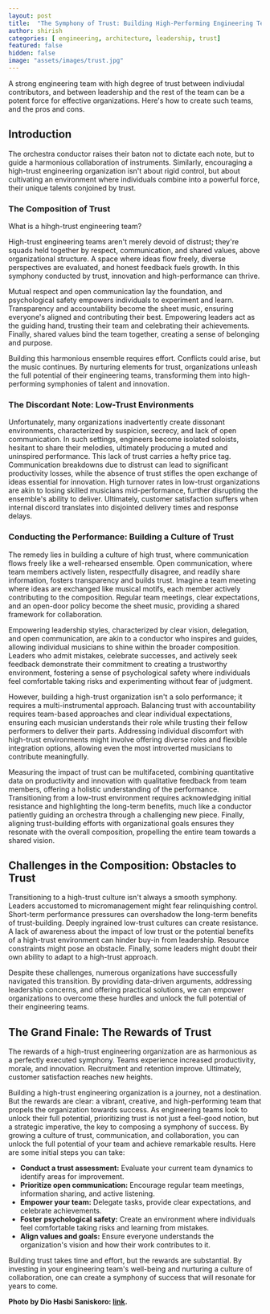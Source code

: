 ```yaml
---
layout: post
title:  "The Symphony of Trust: Building High-Performing Engineering Teams"
author: shirish
categories: [ engineering, architecture, leadership, trust]
featured: false
hidden: false
image: "assets/images/trust.jpg"
---
```


A strong engineering team with high degree of trust between indiviudal contributors, and between leadership and the rest of the team can be a potent force for effective organizations. Here's how to create such teams, and the pros and cons.

## Introduction

The orchestra conductor raises their baton not to dictate each note, but to guide a harmonious collaboration of instruments. Similarly, encouraging a high-trust engineering organization isn't about rigid control, but about cultivating an environment where individuals combine into a powerful force, their unique talents conjoined by trust.

### The Composition of Trust

What is a hihgh-trust engineering team?

High-trust engineering teams aren't merely devoid of distrust; they're squads held together by respect, communication, and shared values, above organizational structure. A space where ideas flow freely, diverse perspectives are evaluated, and honest feedback fuels growth. In this symphony conducted by trust, innovation and high-performance can thrive.

Mutual respect and open communication lay the foundation, and psychological safety empowers individuals to experiment and learn. Transparency and accountability become the sheet music, ensuring everyone's aligned and contributing their best. Empowering leaders act as the guiding hand, trusting their team and celebrating their achievements. Finally, shared values bind the team together, creating a sense of belonging and purpose.

Building this harmonious ensemble requires effort. Conflicts could arise, but the music continues. By nurturing elements for trust, organizations unleash the full potential of their engineering teams, transforming them into high-performing symphonies of talent and innovation.

### The Discordant Note: Low-Trust Environments

Unfortunately, many organizations inadvertently create dissonant environments, characterized by suspicion, secrecy, and lack of open communication. In such settings, engineers become isolated soloists, hesitant to share their melodies, ultimately producing a muted and uninspired performance. This lack of trust carries a hefty price tag. Communication breakdowns due to distrust can lead to significant productivity losses, while the absence of trust stifles the open exchange of ideas essential for innovation. High turnover rates in low-trust organizations are akin to losing skilled musicians mid-performance, further disrupting the ensemble's ability to deliver. Ultimately, customer satisfaction suffers when internal discord translates into disjointed delivery times and response delays. 

### Conducting the Performance: Building a Culture of Trust

The remedy lies in building a culture of high trust, where communication flows freely like a well-rehearsed ensemble. Open communication, where team members actively listen, respectfully disagree, and readily share information, fosters transparency and builds trust. Imagine a team meeting where ideas are exchanged like musical motifs, each member actively contributing to the composition. Regular team meetings, clear expectations, and an open-door policy become the sheet music, providing a shared framework for collaboration.

Empowering leadership styles, characterized by clear vision, delegation, and open communication, are akin to a conductor who inspires and guides, allowing individual musicians to shine within the broader composition. Leaders who admit mistakes, celebrate successes, and actively seek feedback demonstrate their commitment to creating a trustworthy environment, fostering a sense of psychological safety where individuals feel comfortable taking risks and experimenting without fear of judgment.

However, building a high-trust organization isn't a solo performance; it requires a multi-instrumental approach. Balancing trust with accountability requires team-based approaches and clear individual expectations, ensuring each musician understands their role while trusting their fellow performers to deliver their parts. Addressing individual discomfort with high-trust environments might involve offering diverse roles and flexible integration options, allowing even the most introverted musicians to contribute meaningfully.

Measuring the impact of trust can be multifaceted, combining quantitative data on productivity and innovation with qualitative feedback from team members, offering a holistic understanding of the performance. Transitioning from a low-trust environment requires acknowledging initial resistance and highlighting the long-term benefits, much like a conductor patiently guiding an orchestra through a challenging new piece. Finally, aligning trust-building efforts with organizational goals ensures they resonate with the overall composition, propelling the entire team towards a shared vision.

## Challenges in the Composition: Obstacles to Trust

Transitioning to a high-trust culture isn't always a smooth symphony. Leaders accustomed to micromanagement might fear relinquishing control. Short-term performance pressures can overshadow the long-term benefits of trust-building. Deeply ingrained low-trust cultures can create resistance. A lack of awareness about the impact of low trust or the potential benefits of a high-trust environment can hinder buy-in from leadership. Resource constraints might pose an obstacle. Finally, some leaders might doubt their own ability to adapt to a high-trust approach.

Despite these challenges, numerous organizations have successfully navigated this transition. By providing data-driven arguments, addressing leadership concerns, and offering practical solutions, we can empower organizations to overcome these hurdles and unlock the full potential of their engineering teams.

## The Grand Finale: The Rewards of Trust

The rewards of a high-trust engineering organization are as harmonious as a perfectly executed symphony. Teams experience increased productivity, morale, and innovation. Recruitment and retention improve. Ultimately, customer satisfaction reaches new heights.

Building a high-trust engineering organization is a journey, not a destination. But the rewards are clear: a vibrant, creative, and high-performing team that propels the organization towards success. As engineering teams look to unlock their full potential, prioritizing trust is not just a feel-good notion, but a strategic imperative, the key to composing a symphony of success. By growing a culture of trust, communication, and collaboration, you can unlock the full potential of your team and achieve remarkable results. Here are some initial steps you can take:

* **Conduct a trust assessment:** Evaluate your current team dynamics to identify areas for improvement. 
* **Prioritize open communication:** Encourage regular team meetings, information sharing, and active listening.
* **Empower your team:** Delegate tasks, provide clear expectations, and celebrate achievements.
* **Foster psychological safety:** Create an environment where individuals feel comfortable taking risks and learning from mistakes.
* **Align values and goals:** Ensure everyone understands the organization's vision and how their work contributes to it.

Building trust takes time and effort, but the rewards are substantial. By investing in your engineering team's well-being and nurturing a culture of collaboration, one can create a symphony of success that will resonate for years to come.


__Photo by Dio Hasbi Saniskoro: [link](https://www.pexels.com/photo/people-doing-group-hand-cheer-3280130/).__
